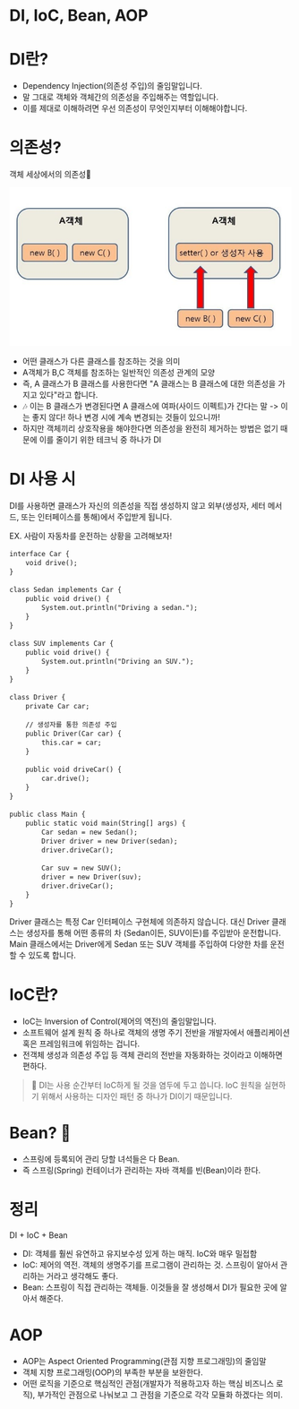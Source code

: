 # DI, IoC, Bean, AOP

# DI란?

- Dependency Injection(의존성 주입)의 줄임말입니다.
- 말 그대로 객체와 객체간의 의존성을 주입해주는 역할입니다.
- 이를 제대로 이해하려면 우선 의존성이 무엇인지부터 이해해야합니다.

# 의존성?

객체 세상에서의 의존성💨

![alt text](img/DI.png)

- 어떤 클래스가 다른 클래스를 참조하는 것을 의미
- A객체가 B,C 객체를 참조하는 일반적인 의존성 관계의 모양 <br/>
- 즉, A 클래스가 B 클래스를 사용한다면 "A 클래스는 B 클래스에 대한 의존성을 가지고 있다"라고 합니다.
- 🎶 이는 B 클래스가 변경된다면 A 클래스에 여파(사이드 이펙트)가 간다는 말 -> 이는 좋지 않다! 하나 변경 시에 계속 변경되는 것들이 있으니까!
- 하지만 객체끼리 상호작용을 해야한다면 의존성을 완전히 제거하는 방법은 없기 때문에 이를 줄이기 위한 테크닉 중 하나가 DI

# DI 사용 시

DI를 사용하면 클래스가 자신의 의존성을 직접 생성하지 않고 외부(생성자, 세터 메서드, 또는 인터페이스를 통해)에서 주입받게 됩니다.

EX. 사람이 자동차를 운전하는 상황을 고려해보자!

```
interface Car {
    void drive();
}

class Sedan implements Car {
    public void drive() {
        System.out.println("Driving a sedan.");
    }
}

class SUV implements Car {
    public void drive() {
        System.out.println("Driving an SUV.");
    }
}

class Driver {
    private Car car;

    // 생성자를 통한 의존성 주입
    public Driver(Car car) {
        this.car = car;
    }

    public void driveCar() {
        car.drive();
    }
}

public class Main {
    public static void main(String[] args) {
        Car sedan = new Sedan();
        Driver driver = new Driver(sedan);
        driver.driveCar();

        Car suv = new SUV();
        driver = new Driver(suv);
        driver.driveCar();
    }
}
```

Driver 클래스는 특정 Car 인터페이스 구현체에 의존하지 않습니다. 대신 Driver 클래스는 생성자를 통해 어떤 종류의 차 (Sedan이든, SUV이든)를 주입받아 운전합니다. <br/>
Main 클래스에서는 Driver에게 Sedan 또는 SUV 객체를 주입하여 다양한 차를 운전할 수 있도록 합니다.

# IoC란?

- IoC는 Inversion of Control(제어의 역전)의 줄임말입니다.
- 소프트웨어 설계 원칙 중 하나로 객체의 생명 주기 전반을 개발자에서 애플리케이션 혹은 프레임워크에 위임하는 겁니다.
- 전객체 생성과 의존성 주입 등 객체 관리의 전반을 자동화하는 것이라고 이해하면 편하다.

> 🚨 DI는 사용 순간부터 IoC하게 될 것을 염두에 두고 씁니다.
> IoC 원칙을 실현하기 위해서 사용하는 디자인 패턴 중 하나가 DI이기 때문입니다.

# Bean? 🫘

- 스프링에 등록되어 관리 당할 녀석들은 다 Bean.
- 즉 스프링(Spring) 컨테이너가 관리하는 자바 객체를 빈(Bean)이라 한다.

# 정리

DI + IoC + Bean

- DI: 객체를 훨씬 유연하고 유지보수성 있게 하는 매직. IoC와 매우 밀접함
- IoC: 제어의 역전. 객체의 생명주기를 프로그램이 관리하는 것. 스프링이 알아서 관리하는 거라고 생각해도 좋다.
- Bean: 스프링이 직접 관리하는 객체들. 이것들을 잘 생성해서 DI가 필요한 곳에 알아서 해준다.

# AOP

- AOP는 Aspect Oriented Programming(관점 지향 프로그래밍)의 줄임말
- 객체 지향 프로그래밍(OOP)의 부족한 부분을 보완한다.
- 어떤 로직을 기준으로 핵심적인 관점(개발자가 적용하고자 하는 핵심 비즈니스 로직), 부가적인 관점으로 나눠보고 그 관점을 기준으로 각각 모듈화 하겠다는 의미.
